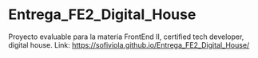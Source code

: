 # Entrega_FE2_Digital_House
Proyecto evaluable para la materia FrontEnd II, certified tech developer, digital house.
Link: https://sofiviola.github.io/Entrega_FE2_Digital_House/
